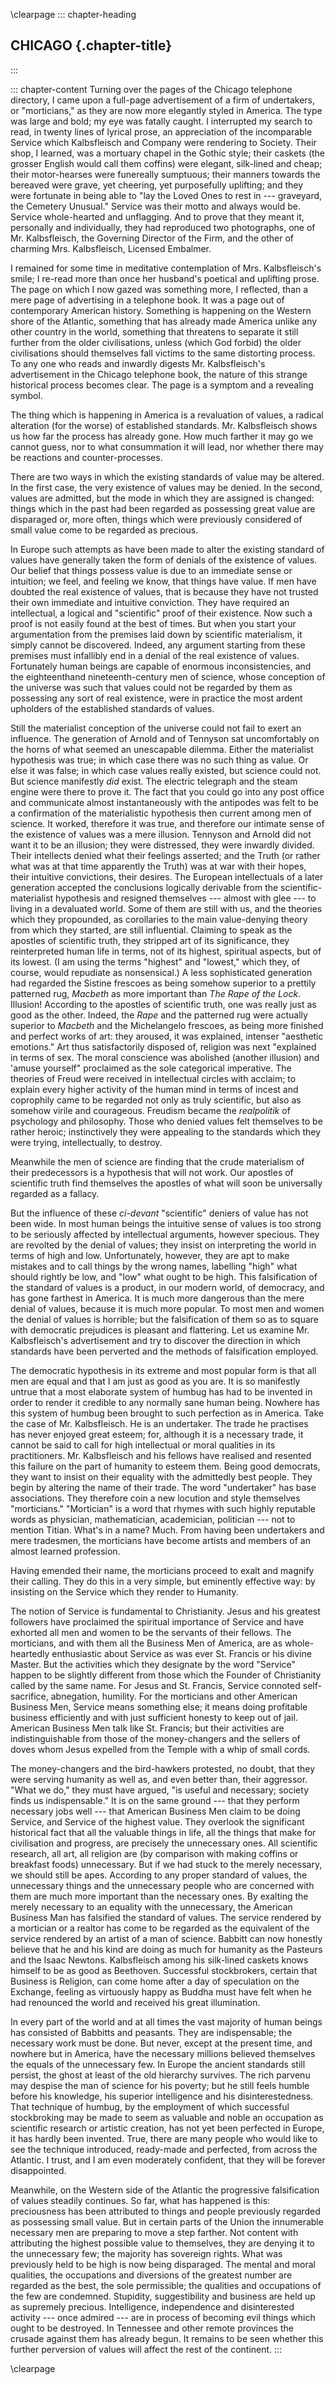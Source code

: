 \clearpage
::: chapter-heading
## CHICAGO {.chapter-title}
:::

::: chapter-content
Turning over the pages of the Chicago telephone directory, I came upon a
full-page advertisement of a firm of undertakers, or "morticians," as
they are now more elegantly styled in America. The type was large and
bold; my eye was fatally caught. I interrupted my search to read, in
twenty lines of lyrical prose, an appreciation of the incomparable
Service which Kalbsfleisch and Company were rendering to Society. Their
shop, I learned, was a mortuary chapel in the Gothic style; their
caskets (the grosser English would call them coffins) were elegant,
silk-lined and cheap; their motor-hearses were funereally sumptuous;
their manners towards the bereaved were grave, yet cheering, yet
purposefully uplifting; and they were fortunate in being able to "lay
the Loved Ones to rest in --- graveyard, the Cemetery Unusual." Service
was their motto and always would be. Service whole-hearted and
unflagging. And to prove that they meant it, personally and
individually, they had reproduced two photographs, one of Mr.
Kalbsfleisch, the Governing Director of the Firm, and the other of
charming Mrs. Kalbsfleisch, Licensed Embalmer.

I remained for some time in meditative contemplation of Mrs.
Kalbsfleisch's smile; I re-read more than once her husband's poetical
and uplifting prose. The page on which I now gazed was something more, I
reflected, than a mere page of advertising in a telephone book. It was a
page out of contemporary American history. Something is happening on the
Western shore of the Atlantic, something that has already made America
unlike any other country in the world, something that threatens to
separate it still further from the older civilisations, unless (which
God forbid) the older civilisations should themselves fall victims to
the same distorting process. To any one who reads and inwardly digests
Mr. Kalbsfleisch's advertisement in the Chicago telephone book, the
nature of this strange historical process becomes clear. The page is a
symptom and a revealing symbol.

The thing which is happening in America is a revaluation of values, a
radical alteration (for the worse) of established standards. Mr.
Kalbsfleisch shows us how far the process has already gone. How much
farther it may go we cannot guess, nor to what consummation it will
lead, nor whether there may be reactions and counter-processes.

There are two ways in which the existing standards of value may be
altered. In the first case, the very existence of values may be denied.
In the second, values are admitted, but the mode in which they are
assigned is changed: things which in the past had been regarded as
possessing great value are disparaged or, more often, things which were
previously considered of small value come to be regarded as precious.

In Europe such attempts as have been made to alter the existing standard
of values have generally taken the form of denials of the existence of
values. Our belief that things possess value is due to an immediate
sense or intuition; we feel, and feeling we know, that things have
value. If men have doubted the real existence of values, that is because
they have not trusted their own immediate and intuitive conviction. They
have required an intellectual, a logical and "scientific" proof of their
existence. Now such a proof is not easily found at the best of times.
But when you start your argumentation from the premises laid down by
scientific materialism, it simply cannot be discovered. Indeed, any
argument starting from these premises must infallibly end in a denial of
the real existence of values. Fortunately human beings are capable of
enormous inconsistencies, and the eighteenthand nineteenth-century men
of science, whose conception of the universe was such that values could
not be regarded by them as possessing any sort of real existence, were
in practice the most ardent upholders of the established standards of
values.

Still the materialist conception of the universe could not fail to exert
an influence. The generation of Arnold and of Tennyson sat uncomfortably
on the horns of what seemed an unescapable dilemma. Either the
materialist hypothesis was true; in which case there was no such thing
as value. Or else it was false; in which case values really existed, but
science could not. But science manifestly *did* exist. The electric
telegraph and the steam engine were there to prove it. The fact that you
could go into any post office and communicate almost instantaneously
with the antipodes was felt to be a confirmation of the materialistic
hypothesis then current among men of science. It worked, therefore it
was true, and therefore our intimate sense of the existence of values
was a mere illusion. Tennyson and Arnold did not want it to be an
illusion; they were distressed, they were inwardly divided. Their
intellects denied what their feelings asserted; and the Truth (or rather
what was at that time apparently the Truth) was at war with their hopes,
their intuitive convictions, their desires. The European intellectuals
of a later generation accepted the conclusions logically derivable from
the scientific-materialist hypothesis and resigned themselves --- almost
with glee --- to living in a devaluated world. Some of them are still with
us, and the theories which they propounded, as corollaries to the main
value-denying theory from which they started, are still influential.
Claiming to speak as the apostles of scientific truth, they stripped art
of its significance, they reinterpreted human life in terms, not of its
highest, spiritual aspects, but of its lowest. (I am using the terms
"highest" and "lowest," which they, of course, would repudiate as
nonsensical.) A less sophisticated generation had regarded the Sistine
frescoes as being somehow superior to a prettily patterned rug,
*Macbeth* as more important than *The Rape of the Lock*. Illusion!
According to the apostles of scientific truth, one was really just as
good as the other. Indeed, the *Rape* and the patterned rug were
actually superior to *Macbeth* and the Michelangelo frescoes, as being
more finished and perfect works of art: they aroused, it was explained,
intenser "aesthetic emotions." Art thus satisfactorily disposed of,
religion was next "explained in terms of sex. The moral conscience was
abolished (another illusion) and 'amuse yourself" proclaimed as the sole
categorical imperative. The theories of Freud were received in
intellectual circles with acclaim; to explain every higher activity of
the human mind in terms of incest and coprophily came to be regarded not
only as truly scientific, but also as somehow virile and courageous.
Freudism became the *realpolitik* of psychology and philosophy. Those
who denied values felt themselves to be rather heroic; instinctively
they were appealing to the standards which they were trying,
intellectually, to destroy.

Meanwhile the men of science are finding that the crude materialism of
their predecessors is a hypothesis that will not work. Our apostles of
scientific truth find themselves the apostles of what will soon be
universally regarded as a fallacy.

But the influence of these *ci-devant* "scientific" deniers of value has
not been wide. In most human beings the intuitive sense of values is too
strong to be seriously affected by intellectual arguments, however
specious. They are revolted by the denial of values; they insist on
interpreting the world in terms of high and low. Unfortunately, however,
they are apt to make mistakes and to call things by the wrong names,
labelling "high" what should rightly be low, and "low" what ought to be
high. This falsification of the standard of values is a product, in our
modern world, of democracy, and has gone farthest in America. It is much
more dangerous than the mere denial of values, because it is much more
popular. To most men and women the denial of values is horrible; but the
falsification of them so as to square with democratic prejudices is
pleasant and flattering. Let us examine Mr. Kalbsfleisch's advertisement
and try to discover the direction in which standards have been perverted
and the methods of falsification employed.

The democratic hypothesis in its extreme and most popular form is that
all men are equal and that I am just as good as you are. It is so
manifestly untrue that a most elaborate system of humbug has had to be
invented in order to render it credible to any normally sane human
being. Nowhere has this system of humbug been brought to such perfection
as in America. Take the case of Mr. Kalbsfleisch. He is an undertaker.
The trade he practises has never enjoyed great esteem; for, although it
is a necessary trade, it cannot be said to call for high intellectual or
moral qualities in its practitioners. Mr. Kalbsfleisch and his fellows
have realised and resented this failure on the part of humanity to
esteem them. Being good democrats, they want to insist on their equality
with the admittedly best people. They begin by altering the name of
their trade. The word "undertaker" has base associations. They therefore
coin a new locution and style themselves "morticians." "Mortician" is a
word that rhymes with such highly reputable words as physician,
mathematician, academician, politician --- not to mention Titian. What's
in a name? Much. From having been undertakers and mere tradesmen, the
morticians have become artists and members of an almost learned
profession.

Having emended their name, the morticians proceed to exalt and magnify
their calling. They do this in a very simple, but eminently effective
way: by insisting on the Service which they render to Humanity.

The notion of Service is fundamental to Christianity. Jesus and his
greatest followers have proclaimed the spiritual importance of Service
and have exhorted all men and women to be the servants of their fellows.
The morticians, and with them all the Business Men of America, are as
whole-heartedly enthusiastic about Service as was ever St. Francis or
his divine Master. But the activities which they designate by the word
"Service" happen to be slightly different from those which the Founder
of Christianity called by the same name. For Jesus and St. Francis,
Service connoted self-sacrifice, abnegation, humility. For the
morticians and other American Business Men, Service means something
else; it means doing profitable business efficiently and with just
sufficient honesty to keep out of jail. American Business Men talk like
St. Francis; but their activities are indistinguishable from those of
the money-changers and the sellers of doves whom Jesus expelled from the
Temple with a whip of small cords.

The money-changers and the bird-hawkers protested, no doubt, that they
were serving humanity as well as, and even better than, their aggressor.
"What we do," they must have argued, "is useful and necessary; society
finds us indispensable." It is on the same ground --- that they perform
necessary jobs well --- that American Business Men claim to be doing
Service, and Service of the highest value. They overlook the significant
historical fact that all the valuable things in life, all the things
that make for civilisation and progress, are precisely the unnecessary
ones. All scientific research, all art, all religion are (by comparison
with making coffins or breakfast foods) unnecessary. But if we had stuck
to the merely necessary, we should still be apes. According to any
proper standard of values, the unnecessary things and the unnecessary
people who are concerned with them are much more important than the
necessary ones. By exalting the merely necessary to an equality with the
unnecessary, the American Business Man has falsified the standard of
values. The service rendered by a mortician or a realtor has come to be
regarded as the equivalent of the service rendered by an artist of a man
of science. Babbitt can now honestly believe that he and his kind are
doing as much for humanity as the Pasteurs and the Isaac Newtons.
Kalbsfleisch among his silk-lined caskets knows himself to be as good as
Beethoven. Successful stockbrokers, certain that Business is Religion,
can come home after a day of speculation on the Exchange, feeling as
virtuously happy as Buddha must have felt when he had renounced the
world and received his great illumination.

In every part of the world and at all times the vast majority of human
beings has consisted of Babbitts and peasants. They are indispensable;
the necessary work must be done. But never, except at the present time,
and nowhere but in America, have the necessary millions believed
themselves the equals of the unnecessary few. In Europe the ancient
standards still persist, the ghost at least of the old hierarchy
survives. The rich parvenu may despise the man of science for his
poverty; but he still feels humble before his knowledge, his superior
intelligence and his disinterestedness. That technique of humbug, by the
employment of which successful stockbroking may be made to seem as
valuable and noble an occupation as scientific research or artistic
creation, has not yet been perfected in Europe, it has hardly been
invented. True, there are many people who would like to see the
technique introduced, ready-made and perfected, from across the
Atlantic. I trust, and I am even moderately confident, that they will be
forever disappointed.

Meanwhile, on the Western side of the Atlantic the progressive
falsification of values steadily continues. So far, what has happened is
this: preciousness has been attributed to things and people previously
regarded as possessing small value. But in certain parts of the Union
the innumerable necessary men are preparing to move a step farther. Not
content with attributing the highest possible value to themselves, they
are denying it to the unnecessary few; the majority has sovereign
rights. What was previously held to be high is now being disparaged. The
mental and moral qualities, the occupations and diversions of the
greatest number are regarded as the best, the sole permissible; the
qualities and occupations of the few are condemned. Stupidity,
suggestibility and business are held up as supremely precious.
Intelligence, independence and disinterested activity --- once
admired --- are in process of becoming evil things which ought to be
destroyed. In Tennessee and other remote provinces the crusade against
them has already begun. It remains to be seen whether this further
perversion of values will affect the rest of the continent.
:::


\clearpage
